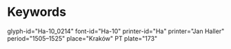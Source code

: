 # Keywords
glyph-id="Ha-10_0214"
font-id="Ha-10"
printer-id="Ha"
printer="Jan Haller"
period="1505–1525"
place="Kraków"
PT plate="173"
